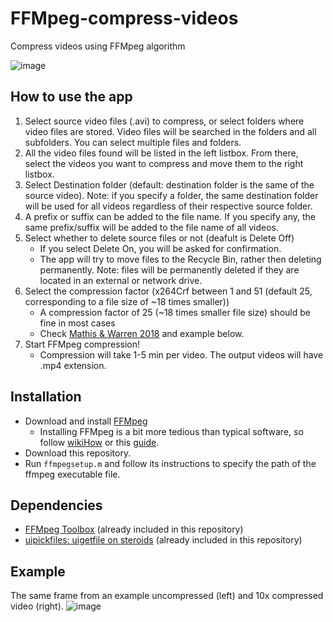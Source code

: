 # FFMpeg-compress-videos
Compress videos using FFMpeg algorithm

![image](https://user-images.githubusercontent.com/29898879/110732527-54d13e80-81f2-11eb-92d8-a156a368ca5d.png)

## How to use the app
1. Select source video files (.avi) to compress, or select folders where video files are stored. Video files will be searched in the folders and all subfolders. You can select multiple files and folders.
2. All the video files found will be listed in the left listbox. From there, select the videos you want to compress and move them to the right listbox.
3. Select Destination folder (default: destination folder is the same of the source video). Note: if you specify a folder, the same destination folder will be used for all videos regardless of their respective source folder.
4. A prefix or suffix can be added to the file name. If you specify any, the same prefix/suffix will be added to the file name of all videos.
5. Select whether to delete source files or not (deafult is Delete Off)
   * If you select Delete On, you will be asked for confirmation.
   * The app will try to move files to the Recycle Bin, rather then deleting permanently. Note: files will be permanently deleted if they are located in an external or network drive.
6. Select the compression factor (x264Crf between 1 and 51 (default 25, corresponding to a file size of ~18 times smaller))
   * A compression factor of 25 (~18 times smaller file size) should be fine in most cases
   * Check [Mathis & Warren 2018](https://doi.org/10.1101/457242) and example below.
7. Start FFMpeg compression!
   * Compression will take 1-5 min per video. The output videos will have .mp4 extension.

## Installation
- Download and install [FFMpeg](http://ffmpeg.org/)
  * Installing FFMpeg is a bit more tedious than typical software, so follow [wikiHow](https://www.wikihow.com/Install-FFmpeg-on-Windows) or this [guide](https://github.com/adaptlearning/adapt_authoring/wiki/Installing-FFmpeg).
- Download this repository.
- Run `ffmpegsetup.m` and follow its instructions to specify the path of the ffmpeg executable file.

## Dependencies
- [FFMpeg Toolbox](https://www.mathworks.com/matlabcentral/fileexchange/42296-ffmpeg-toolbox) (already included in this repository)
- [uipickfiles: uigetfile on steroids](https://www.mathworks.com/matlabcentral/fileexchange/10867-uipickfiles-uigetfile-on-steroids) (already included in this repository)

## Example
The same frame from an example uncompressed (left) and 10x compressed video (right).
![image](https://user-images.githubusercontent.com/29898879/110823627-4cafe800-8260-11eb-9b56-e18580e7fed8.png)
